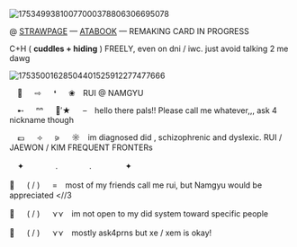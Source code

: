 ![17534993810077000378806306695078](https://github.com/user-attachments/assets/c569ff0d-5dd8-4f3d-abaf-9ac1d27128ac)

@     [STRAWPAGE](https://kimseowwan.straw.page)   —     [ATABOOK](https://ruinnamgyu.atabook.org/)    —  REMAKING CARD IN PROGRESS

C+H ( **cuddles + hiding** ) FREELY, even on dni / iwc. just avoid talking 2 me dawg




![17535001628504401525912277477666](https://github.com/user-attachments/assets/35e46bb0-5961-4aec-ae5e-e9e69604b247)


 🍇   ⇨   ❛   ❀ RUI @ NAMGYU

 ➸   ⁿⁿ   🍭′★   – hello there pals!! Please call me whatever,,, ask 4 nickname though

 💷   ⟢   ⪩   ☼ im diagnosed did , schizophrenic and dyslexic. RUI / JAEWON / KIM FREQUENT FRONTERs

　✦    .    .     ✦

🌆 　 ( / ) 　 = most of my friends call me rui, but Namgyu would be appreciated <//3

🌆 　 ( / ) 　 ⋎⋎ im not open to my did system toward specific people

🌆 　 ( / ) 　 ⋎⋎ mostly ask4prns but xe / xem is okay!
